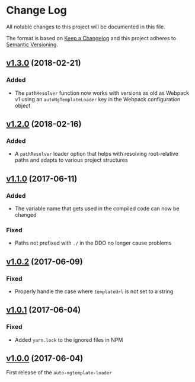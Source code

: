 # Change Log

All notable changes to this project will be documented in this file.

The format is based on [Keep a Changelog](http://keepachangelog.com/)
and this project adheres to [Semantic Versioning](http://semver.org/).

## [v1.3.0](https://github.com/YashdalfTheGray/auto-ngtemplate-loader/tree/v1.3.0) (2018-02-21)

### Added

- The `pathResolver` function now works with versions as old as Webpack v1 using an `autoNgTemplateLoader` key in the Webpack configuration object

## [v1.2.0](https://github.com/YashdalfTheGray/auto-ngtemplate-loader/tree/v1.2.0) (2018-02-16)

### Added

- A `pathResolver` loader option that helps with resolving root-relative paths and adapts to various project structures

## [v1.1.0](https://github.com/YashdalfTheGray/auto-ngtemplate-loader/tree/v1.1.0) (2017-06-11)

### Added

- The variable name that gets used in the compiled code can now be changed

### Fixed

- Paths not prefixed with `./` in the DDO no longer cause problems

## [v1.0.2](https://github.com/YashdalfTheGray/auto-ngtemplate-loader/tree/v1.0.2) (2017-06-09)

### Fixed

- Properly handle the case where `templateUrl` is not set to a string

## [v1.0.1](https://github.com/YashdalfTheGray/auto-ngtemplate-loader/tree/v1.0.1) (2017-06-04)

### Fixed

- Added `yarn.lock` to the ignored files in NPM

## [v1.0.0](https://github.com/YashdalfTheGray/auto-ngtemplate-loader/tree/v1.0.0) (2017-06-04)

First release of the `auto-ngtemplate-loader`
